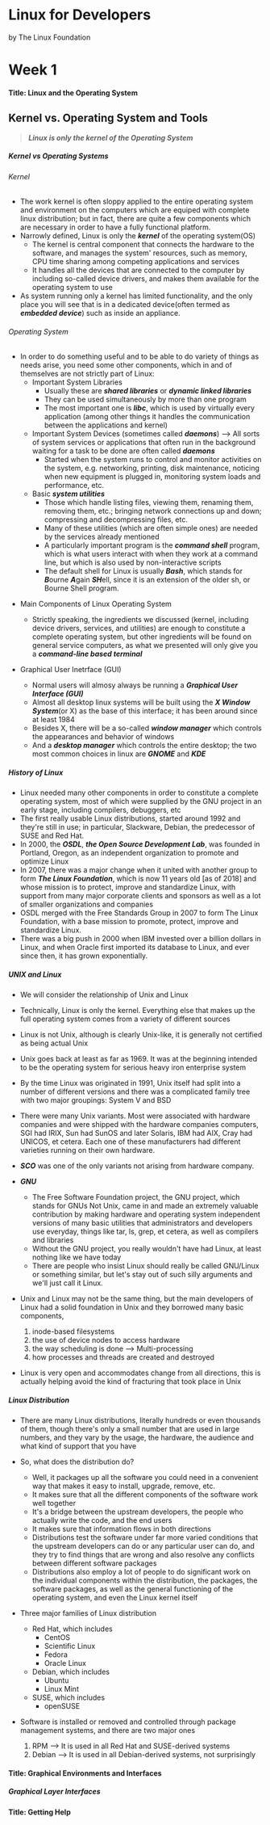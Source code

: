 Linux for Developers
=====================

by The Linux Foundation

# Week 1

#### Title: Linux and the Operating System

## Kernel vs. Operating System and Tools

> ***Linux is only the kernel of the Operating System***

##### Kernel vs Operating Systems

###### Kernel

* The work kernel is often sloppy applied to the entire operating system and environment on the computers which are equiped with complete linux distribution; but in fact, there are quite a few components which are necessary in order to have a fully functional platform.
* Narrowly defined, Linux is only the ***kernel*** of the operating system(OS)
	* The kernel is central component that connects the hardware to the software, and manages the system' resources, such as memory, CPU time sharing among competing applications and services
	* It handles all the devices that are connected to the computer by including so-called device drivers, and makes them available for the operating system to use
* As system running only a kernel has limited functionality, and the only place you will see that is in a dedicated device(often termed as ***embedded device***) such as inside an appliance.

###### Operating System

- In order to do something useful and to be able to do variety of things as needs arise, you need some other components, which in and of themselves are not strictly part of Linux:
	* Important System Libraries
		* Usually these are ***shared libraries*** or ***dynamic linked libraries***
		* They can be used simultaneously by more than one program
		* The most important one is ***libc***, which is used by virtually every application (among other things it handles the communication between the applications and kernel)
	* Important System Devices (sometimes called ***daemons***) --> All sorts of system services or applications that often run in the background waiting for a task to be done are often called ***daemons***
		* Started when the system runs to control and monitor activities on the system, e.g. networking, printing, disk maintenance, noticing when new equipment is plugged in, monitoring system loads and performance, etc.
	* Basic ***system utilities***
		* Those which handle listing files, viewing them, renaming them, removing them, etc.; bringing network connections up and down; compressing and decompressing files, etc.
		* Many of these utilities (which are often simple ones) are needed by the services already mentioned
		* A particularly important program is the ***command shell*** program, which is what users interact with when they work at a command line, but which is also used by non-interactive scripts
		* The default shell for Linux is usually ***Bash***, which stands for ***B***ourne ***A***gain ***SH***ell, since it is an extension of the older sh, or Bourne Shell program.

* Main Components of Linux Operating System
	* Strictly speaking, the ingredients we discussed (kernel, including device drivers, services, and utilities) are enough to constitute a complete operating system, but other ingredients will be found on general service computers, as what we presented will only give you a ***command-line based terminal***

* Graphical User Inetrface (GUI)
	* Normal users will almosy always be running a ***Graphical User Interface (GUI)***
	* Almost all desktop linux systems will be built using the ***X Window System***(or X) as the base of this interface; it has been around since at least 1984
	* Besides X, there will be a so-called ***window manager*** which controls the appearances and behavior of windows
	* And a ***desktop manager*** which controls the entire desktop; the two most common choices in linux are ***GNOME*** and ***KDE***


##### History of Linux

* Linux needed many other components in order to constitute a complete operating system, most of which were supplied by the GNU project in an early stage, including compilers, debuggers, etc
* The first really usable Linux distributions, started around 1992 and they're still in use; in particular, Slackware, Debian, the predecessor of SUSE and Red Hat.
* In 2000, the ***OSDL***, ***the Open Source Development Lab***, was founded in Portland, Oregon, as an independent organization to promote and optimize Linux
* In 2007, there was a major change when it united with another group to form ***The Linux Foundation***, which is now 11 years old [as of 2018] and whose mission is to protect, improve and standardize Linux, with support from many major corporate clients and sponsors as well as a lot of smaller organizations and companies
* OSDL merged with the Free Standards Group in 2007 to form The Linux Foundation, with a base mission to promote, protect, improve and standardize Linux.
* There was a big push in 2000 when IBM invested over a billion dollars in Linux, and when Oracle first imported its database to Linux, and ever since then, it has grown exponentially.

##### UNIX and Linux

* We will consider the relationship of Unix and Linux
* Technically, Linux is only the kernel. Everything else that makes up the full operating system comes from a variety of different sources
* Linux is not Unix, although is clearly Unix-like, it is generally not certified as being actual Unix
* Unix goes back at least as far as 1969. It was at the beginning intended to be the operating system for serious heavy iron enterprise system
* By the time Linux was originated in 1991, Unix itself had split into a number of different versions and there was a complicated family tree with two major groupings: System V and BSD
* There were many Unix variants. Most were associated with hardware companies and were shipped with the hardware companies computers, SGI had IRIX, Sun had SunOS and later Solaris, IBM had AIX, Cray had UNICOS, et cetera. Each one of these manufacturers had different varieties running on their own hardware.
* ***SCO*** was one of the only variants not arising from hardware company.

* ***GNU***
	* The Free Software Foundation project, the GNU project, which stands for GNUs Not Unix, came in and made an extremely valuable contribution by making hardware and operating system independent versions of many basic utilities that administrators and developers use everyday, things like tar, ls, grep, et cetera, as well as compilers and libraries
	* Without the GNU project, you really wouldn't have had Linux, at least nothing like we have today
	* There are people who insist Linux should really be called GNU/Linux or something similar, but let's stay out of such silly arguments and we'll just call it Linux.

* Unix and Linux may not be the same thing, but the main developers of Linux had a solid foundation in Unix and they borrowed many basic components, 
	1. inode-based filesystems
	1. the use of device nodes to access hardware
	1. the way scheduling is done --> Multi-processing
	1. how processes and threads are created and destroyed

* Linux is very open and accommodates change from all directions, this is actually helping avoid the kind of fracturing that took place in Unix

##### Linux Distribution

* There are many Linux distributions, literally hundreds or even thousands of them, though there's only a small number that are used in large numbers, and they vary by the usage, the hardware, the audience and what kind of support that you have
* So, what does the distribution do? 
	* Well, it packages up all the software you could need in a convenient way that makes it easy to install, upgrade, remove, etc.
	* It makes sure that all the different components of the software work well together
	* It's a bridge between the upstream developers, the people who actually write the code, and the end users
	* It makes sure that information flows in both directions
	* Distributions test the software under far more varied conditions that the upstream developers can do or any particular user can do, and they try to find things that are wrong and also resolve any conflicts between different software packages
	* Distributions also employ a lot of people to do significant work on the individual components within the distribution, the packages, the software packages, as well as the general functioning of the operating system, and even the Linux kernel itself

*  Three major families of Linux distribution
	* Red Hat, which includes
		* CentOS
		* Scientific Linux
		* Fedora
		* Oracle Linux
	* Debian, which includes
		* Ubuntu
		* Linux Mint
	* SUSE, which includes 
		* openSUSE

* Software is installed or removed and controlled through package management systems, and there are two major ones 
	1. RPM --> It is used in all Red Hat and SUSE-derived systems
	1. Debian --> It is used in all Debian-derived systems, not surprisingly


#### Title: Graphical Environments and Interfaces

##### Graphical Layer Interfaces



#### Title: Getting Help

